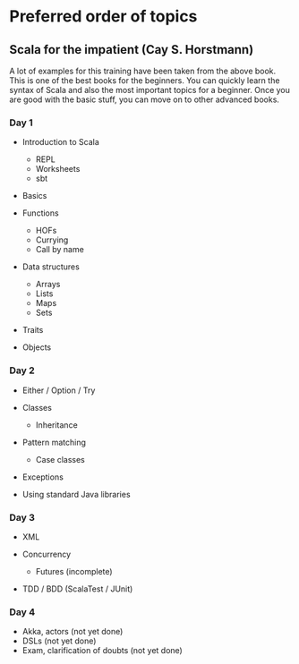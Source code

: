 # Preferred order of topics

## Scala for the impatient (Cay S. Horstmann)

A lot of examples for this training have been taken from the above book. This is one of the best books for the 
beginners. You can quickly learn the syntax of Scala and also the most important topics for a beginner. Once you
are good with the basic stuff, you can move on to other advanced books.

### Day 1

 - Introduction to Scala
   - REPL
   - Worksheets
   - sbt
   
 - Basics
 
 - Functions
    - HOFs
    - Currying
    - Call by name
    
 - Data structures
    - Arrays
    - Lists
    - Maps
    - Sets
    
 - Traits
 
 - Objects

### Day 2

 - Either / Option / Try
 
 - Classes
    - Inheritance
 
 - Pattern matching
    - Case classes
    
 - Exceptions
 - Using standard Java libraries

### Day 3

 - XML
 
 - Concurrency
    - Futures (incomplete)
 
 - TDD / BDD (ScalaTest / JUnit)

### Day 4

 - Akka, actors (not yet done)
 - DSLs (not yet done)
 - Exam, clarification of doubts (not yet done)